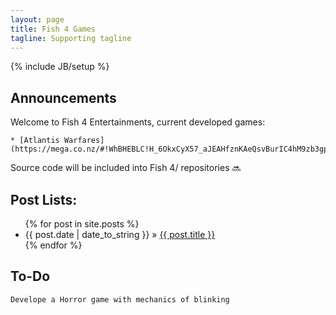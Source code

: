 ```yaml
---
layout: page
title: Fish 4 Games
tagline: Supporting tagline
---
```

{% include JB/setup %}

## Announcements

Welcome to Fish 4 Entertainments, current developed games:

    * [Atlantis Warfares](https://mega.co.nz/#!WhBHEBLC!H_6OkxCyX57_aJEAHfznKAeQsvBurIC4hM9zb3gp2iU)

Source code will be included into Fish 4/ repositories :soon:  

## Post Lists:

<ul class="posts">
  {% for post in site.posts %}
    <li><span>{{ post.date | date_to_string }}</span> &raquo; <a href="{{ BASE_PATH }}{{ post.url }}">{{ post.title }}</a></li>
  {% endfor %}
</ul>

## To-Do

    Develope a Horror game with mechanics of blinking